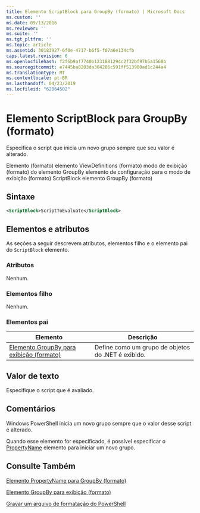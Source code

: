 ```yaml
---
title: Elemento ScriptBlock para GroupBy (formato) | Microsoft Docs
ms.custom: ''
ms.date: 09/13/2016
ms.reviewer: ''
ms.suite: ''
ms.tgt_pltfrm: ''
ms.topic: article
ms.assetid: 30183927-6f0e-4717-b6f5-f07a6e134cfb
caps.latest.revision: 6
ms.openlocfilehash: f2f6b9af7740b1231881294c2f32bf97b5a1568b
ms.sourcegitcommit: e7445ba8203da304286c591ff513900ad1c244a4
ms.translationtype: MT
ms.contentlocale: pt-BR
ms.lasthandoff: 04/23/2019
ms.locfileid: "62064502"
---
```

# <a name="scriptblock-element-for-groupby-format"></a>Elemento ScriptBlock para GroupBy (formato)

Especifica o script que inicia um novo grupo sempre que seu valor é alterado.

Elemento (formato) elemento ViewDefinitions (formato) modo de exibição (formato) do elemento GroupBy elemento de configuração para o modo de exibição (formato) ScriptBlock elemento GroupBy (formato)

## <a name="syntax"></a>Sintaxe

```xml
<ScriptBlock>ScriptToEvaluate</ScriptBlock>
```

## <a name="attributes-and-elements"></a>Elementos e atributos

As seções a seguir descrevem atributos, elementos filho e o elemento pai do `ScriptBlock` elemento.

### <a name="attributes"></a>Atributos

Nenhum.

### <a name="child-elements"></a>Elementos filho

Nenhum.

### <a name="parent-elements"></a>Elementos pai

|Elemento|Descrição|
|-------------|-----------------|
|[Elemento GroupBy para exibição (formato)](./groupby-element-for-view-format.md)|Define como um grupo de objetos do .NET é exibido.|

## <a name="text-value"></a>Valor de texto

Especifique o script que é avaliado.

## <a name="remarks"></a>Comentários

Windows PowerShell inicia um novo grupo sempre que o valor desse script é alterado.

Quando esse elemento for especificado, é possível especificar o [PropertyName](http://msdn.microsoft.com/en-us/396dede0-039a-4a87-a5ef-3ecabb729676) elemento para iniciar um novo grupo.

## <a name="see-also"></a>Consulte Também

[Elemento PropertyName para GroupBy (formato)](./propertyname-element-for-groupby-format.md)

[Elemento GroupBy para exibição (formato)](./groupby-element-for-view-format.md)

[Gravar um arquivo de formatação do PowerShell](./writing-a-powershell-formatting-file.md)
